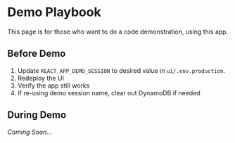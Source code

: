 Demo Playbook
===

This page is for those who want to do a code demonstration, using this app.

Before Demo
---

1. Update `REACT_APP_DEMO_SESSION` to desired value in `ui/.env.production`.
1. Redeploy the UI
1. Verify the app still works
1. If re-using demo session name, clear out DynamoDB if needed

During Demo
---

_Coming Soon..._